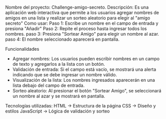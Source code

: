 Nombre del proyecto: Challenge-amigo-secreto.
Descripción: Es una aplicación web interactiva que permite a los usuarios agregar nombres de amigos en una lista y realizar un sorteo aleatorio para elegir al "amigo secreto"
Como usar: 
Paso 1:
Escribe un nombre en el campo de entrada y presiona "Añadir"
Paso 2:
Repite el proceso hasta ingresar todos los nombres.
paso 3:
Presiona "Sortear Amigo" para elegir un nombre al azar.
paso 4:
El nombre seleccionado aparecerá en pantalla.

 Funcionalidades
- Agregar nombres: Los usuarios pueden escribir nombres en un campo de texto y agregarlos a la lista con un botón.
- Validación de entrada: Si el campo está vacío, se mostrará una alerta indicando que se debe ingresar un nombre válido.
- Visualización de la lista: Los nombres ingresados aparecerán en una lista debajo del campo de entrada.
- Sorteo aleatorio: Al presionar el botón "Sortear Amigo", se seleccionará un nombre al azar y se mostrará en pantalla.

Tecnologías utilizadas:
HTML → Estructura de la página
CSS → Diseño y estilos
JavaScript → Lógica de validación y sorteo

